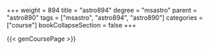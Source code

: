 +++
weight = 894
title = "astro894"
degree = "msastro"
parent = "astro890"
tags = ["msastro", "astro894", "astro890"]
categories = ["course"]
bookCollapseSection = false
+++

{{< genCoursePage >}}
